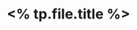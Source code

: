 ---
title: <% tp.file.title %>
draft: false
date created: <% tp.file.creation_date("YYYY-MM-DD") %>
last modified: <% tp.file.last_modified_date("YYYY-MM-DD hh:mm:ss A") %>
---